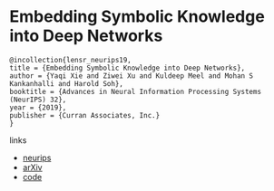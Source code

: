 # Embedding Symbolic Knowledge into Deep Networks

```
@incollection{lensr_neurips19,
title = {Embedding Symbolic Knowledge into Deep Networks},
author = {Yaqi Xie and Ziwei Xu and Kuldeep Meel and Mohan S Kankanhalli and Harold Soh},
booktitle = {Advances in Neural Information Processing Systems (NeurIPS) 32},
year = {2019},
publisher = {Curran Associates, Inc.}
}
```

links
- [neurips](https://nips.cc/Conferences/2019/Schedule?showEvent=13580)
- [arXiv](https://arxiv.org/abs/1909.01161)
- [code](https://github.com/ZiweiXU/LENSR)
